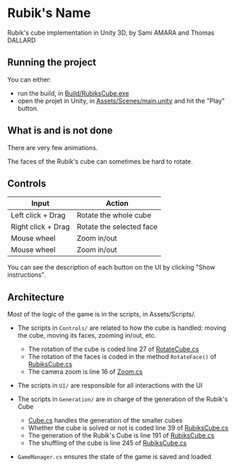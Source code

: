 # Rubik's Name
Rubik's cube implementation in Unity 3D, by Sami AMARA and Thomas DALLARD

## Running the project
You can either:
- run the build, in [Build/RubiksCube.exe](Build/RubiksCube.exe)
- open the projet in Unity, in [Assets/Scenes/main.unity](Assets/Scenes/main.unity) and hit the "Play" button.

## What is and is not done
There are very few animations.

The faces of the Rubik's cube can sometimes be hard to rotate.

## Controls

|         Input         |           Action          |
| --------------------- | ------------------------- |
| Left click + Drag     | Rotate the whole cube     |
| Right click + Drag    | Rotate the selected face  |
| Mouse wheel           | Zoom in/out               |
| Mouse wheel           | Zoom in/out               |

You can see the description of each button on the UI by clicking "Show instructions".

## Architecture

Most of the logic of the game is in the scripts, in Assets/Scripts/.

- The scripts in `Controls/` are related to how the cube is handled: moving the cube, moving its faces, zooming in/out, etc.
    - The rotation of the cube is coded line 27 of [RotateCube.cs](Assets/Scripts/Controls/RotateCube.cs)
    - The rotation of the faces is coded in the method `RotateFace()` of [RubiksCube.cs](Assets/Scripts/Generation/RubiksCube.cs)
    - The camera zoom is line 16 of [Zoom.cs](Assets/Scripts/Controls/Zoom.cs)
- The scripts in `UI/` are responsible for all interactions with the UI
- The scripts in `Generation/` are in charge of the generation of the Rubik's Cube
    - [Cube.cs](Assets/Scripts/Generation/Cube.cs) handles the generation of the smaller cubes
    - Whether the cube is solved or not is coded line 39 of [RubiksCube.cs](Assets/Scripts/Generation/RubiksCube.cs)
    - The generation of the Rubik's Cube is line 191 of [RubiksCube.cs](Assets/Scripts/Generation/RubiksCube.cs)
    - The shuffling of the cube is line 245 of [RubiksCube.cs](Assets/Scripts/Generation/RubiksCube.cs)

- `GameManager.cs` ensures the state of the game is saved and loaded